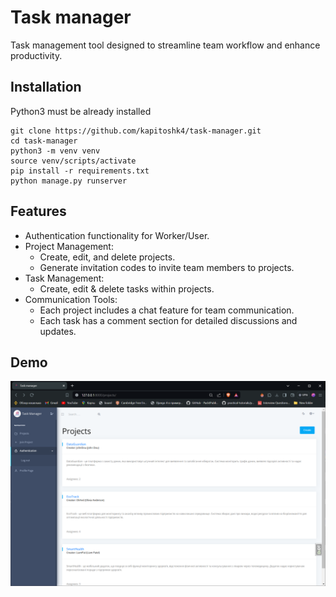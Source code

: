 # Task manager

Task management tool designed to streamline team workflow and enhance productivity.

## Installation

Python3 must be already installed

```shell
git clone https://github.com/kapitoshk4/task-manager.git
cd task-manager
python3 -m venv venv
source venv/scripts/activate
pip install -r requirements.txt
python manage.py runserver
```

## Features

* Authentication functionality for Worker/User.
* Project Management:
  * Create, edit, and delete projects.
  * Generate invitation codes to invite team members to projects.
* Task Management:
  * Create, edit & delete tasks within projects.
* Communication Tools:
  * Each project includes a chat feature for team communication.
  * Each task has a comment section for detailed discussions and updates.

## Demo

![Website Interface](demo.PNG)